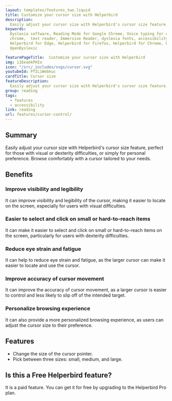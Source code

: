 ```yaml
---
layout: templates/features_two.liquid
title: Customize your cursor size with Helperbird
description:
  Easily adjust your cursor size with Helperbird's cursor size feature, perfect for those with visual or dexterity difficulties, or simply for personal preference. Browse comfortably with a cursor tailored to your needs. Download today on Chrome, Edge, Firefox, iPhone, iPad.
keywords:
  Dyslexia software, Reading Mode for Google Chrome, Voice typing for chrome, Text to speech for
  chrome,  text reader, Immersive Reader, dyslexia fonts, accessibility software, dyslexia software,
  Helperbird for Edge, Helperbird for Firefox, Helperbird for Chrome, Opendyslexic for Chrome,
  OpenDyslexic

featurePageTitle:  Customize your cursor size with Helperbird
img: i1EeaekPHIo
icon: "/src/_includes/svgs/cursor.svg"
youtubeId: PfILiWebkuc
cardTitle: Cursor size
featureDescription:
  Easily adjust your cursor size with Helperbird's cursor size feature, perfect for those with visual or dexterity difficulties, or simply for personal preference. Browse comfortably with a cursor tailored to your needs.
group: reading
tags: 
  - features
  - accessibility
link: reading
url: features/cursor-control/
---
```





## Summary
Easily adjust your cursor size with Helperbird's cursor size feature, perfect for those with visual or dexterity difficulties, or simply for personal preference. Browse comfortably with a cursor tailored to your needs.

## Benefits

###  Improve visibility and legibility
It can improve visibility and legibility of the cursor, making it easier to locate on the screen, especially for users with visual difficulties.

### Easier to select and click on small or hard-to-reach items
It can make it easier to select and click on small or hard-to-reach items on the screen, particularly for users with dexterity difficulties.

### Reduce eye strain and fatigue
It can help to reduce eye strain and fatigue, as the larger cursor can make it easier to locate and use the cursor.

### Improve accuracy of cursor movement
It can improve the accuracy of cursor movement, as a larger cursor is easier to control and less likely to slip off of the intended target.

### Personalize browsing experience
It can also provide a more personalized browsing experience, as users can adjust the cursor size to their preference.


## Features

- Change the size of the cursor pointer.
- Pick between three sizes: small, medium, and large.

## Is this a Free Helperbird feature?
It is a paid feature. You can get it for free by upgrading to the Helperbird Pro plan.






















